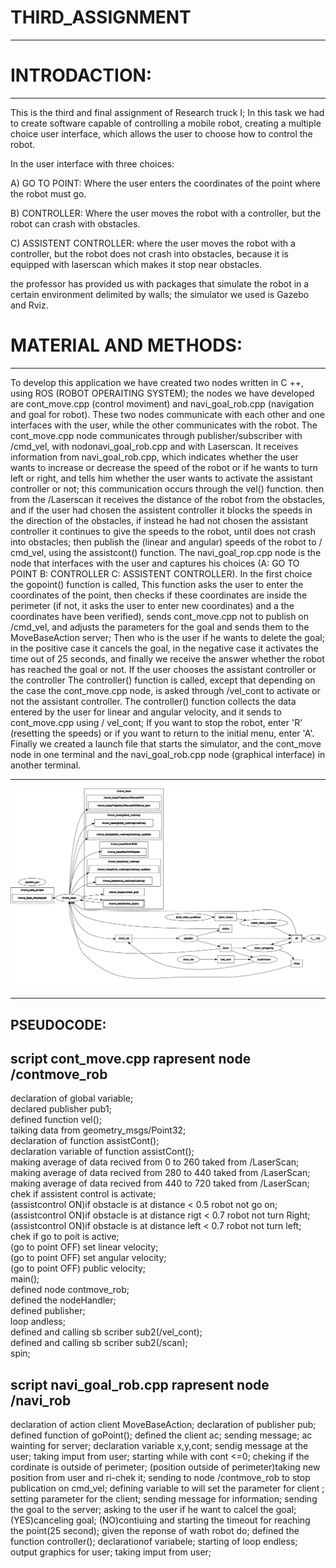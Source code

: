 # THIRD_ASSIGNMENT
--------------------

  INTRODACTION:
  ==============
  ---------------
  
  This is the third and final assignment of Research truck I; 
  In this task we had to create software capable of controlling a mobile robot, 
  creating a multiple choice user interface, which allows the user to choose how to control the robot.
  
  In the user interface with three choices:

A) GO TO POINT: Where the user enters the coordinates of the point where the robot must go.

B) CONTROLLER: Where the user moves the robot with a controller, but the robot can crash with obstacles.


C) ASSISTENT CONTROLLER: where the user moves the robot with a controller, but the robot does not crash into obstacles, because it is equipped with laserscan which makes it stop near obstacles.

the professor has provided us with packages that simulate the robot in a certain environment delimited by walls; 
the simulator we used is Gazebo and Rviz.

  MATERIAL AND METHODS:
  =====================
  ---------------------
  
To develop this application we have created two nodes written in C ++, using ROS (ROBOT OPERAITING SYSTEM); 
the nodes we have developed are cont_move.cpp (control moviment) and navi_goal_rob.cpp (navigation and goal for robot). 
These two nodes communicate with each other and one interfaces with the user, while the other communicates with the robot.
The cont_move.cpp node communicates through publisher/subscriber with /cmd_vel, 
with nodonavi_goal_rob.cpp and with  Laserscan.
It receives information from navi_goal_rob.cpp, 
which indicates whether the user wants to increase or decrease the speed of the robot or if he wants to turn left or right,
and tells him whether the user wants to activate the assistant controller or not;
this communication occurs through the vel() function. 
then from the /Laserscan it receives the distance of the robot from the obstacles, 
and if the user had chosen the assistent controller it blocks the speeds in the direction of the obstacles,
if instead he had not chosen the assistant controller it continues to give the speeds to the robot,
until does not crash into obstacles; then publish the (linear and angular) speeds of the robot to / cmd_vel,
using the assistcont() function.
The navi_goal_rop.cpp node is the node that interfaces with the user and captures his choices
(A: GO TO POINT B: CONTROLLER C: ASSISTENT CONTROLLER).
In the first choice the gopoint() function is called, 
This function asks the user to enter the coordinates of the point, 
then checks if these coordinates are inside the perimeter (if not, it asks the user to enter new coordinates)
and a the coordinates have been verified), sends cont_move.cpp not to publish on /cmd_vel,
and adjusts the parameters for the goal and sends them to the MoveBaseAction server;
Then who is the user if he wants to delete the goal; in the positive case it cancels the goal, 
in the negative case it activates the time out of 25 seconds,
and finally we receive the answer whether the robot has reached the goal or not.
If the user chooses the assistant controller or the controller The controller() function is called, 
except that depending on the case the cont_move.cpp node,
is asked through /vel_cont to activate or not the assistant controller.
The controller() function collects the data entered by the user for linear and angular velocity,
and it sends to cont_move.cpp using / vel_cont; If you want to stop the robot, 
enter 'R' (resetting the speeds) or if you want to return to the initial menu, enter 'A'.
Finally we created a launch file that starts the simulator,
and the cont_move node in one terminal and the navi_goal_rob.cpp node (graphical interface) in another terminal.
____________________________________________
![Screenshot](rosgraph.png)
__________________________________

PSEUDOCODE:
------------

script cont_move.cpp rapresent node /contmove_rob
----

declaration of global variable;                           
declared publisher pub1;                                
defined function vel();                               
taiking data from geometry_msgs/Point32;                                
declaration of function assistCont();                               
declaration variable of function assistCont();                                  
making average of data recived from 0 to 260 taked from /LaserScan;                             
making average of data recived from 280 to 440 taked from /LaserScan;                                 
making average of data recived from 440 to 720 taked from /LaserScan;                             
chek if assistent control is activate;                                                      
(assistcontrol ON)if obstacle is at distance < 0.5 robot not go on;                                 
(assistcontrol ON)if obstacle is at distance rigt < 0.7 robot not turn Right;                             
(assistcontrol ON)if obstacle is at distance left < 0.7 robot not turn left;                                
chek if go to poit is active;                                                                         
(go to point OFF) set linear velocity;                                                  
(go to point OFF) set angular velocity;                                                               
(go to point OFF) public velocity;                                                                       
main();                                                                                             
defined node contmove_rob;                                                         
defined the nodeHandler;                                    
defined publisher;                                        
loop andless;                                           
defined and calling sb scriber sub2(/vel_cont);                                             
defined and calling sb scriber sub2(/scan);                                                       
spin;                                                       

script navi_goal_rob.cpp rapresent node /navi_rob
----

declaration of action client MoveBaseAction;
declaration of publisher pub;
defined function of goPoint();
defined the client ac;
sending message;
ac wainting for server;
declaration variable x,y,cont;
sendig message at the user;
taking imput from user;
starting while with cont <=0;
cheking if the cordinate is outside of perimeter;
(position outside of perimeter)taking new position from user and ri-chek it;
sending to node /contmove_rob to stop publication on cmd_vel;
defining variable to will set the parameter for client ;
setting parameter for the client;
sending message for information;
sending the goal to the server;
asking to the user if he want to calcel the goal;
(YES)canceling goal;
(NO)contiuing and starting the timeout for reaching the point(25 second);
given the reponse of wath robot do;
defined the function controller();
declarationof variabele;
starting of loop endless;
output graphics for user;
taking imput from user;



